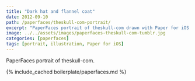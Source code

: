 ```yaml
---
title: "Dark hat and flannel coat"
date: 2012-09-10
path: /paperfaces/theskull-com-portrait/
excerpt: "PaperFaces portrait of theskull-com drawn with Paper for iOS on an iPad."
image: ../../assets/images/paperfaces-theskull-com-tumblr.jpg
categories: [paperfaces]
tags: [portrait, illustration, Paper for iOS]
---
```


PaperFaces portrait of theskull-com.

{% include_cached boilerplate/paperfaces.md %}
